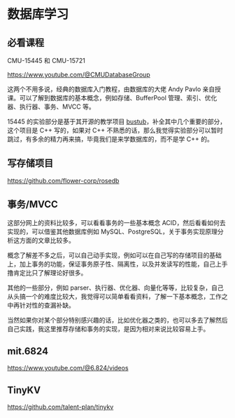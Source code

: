 # 数据库学习



## 必看课程

CMU-15445 和 CMU-15721

https://www.youtube.com/@CMUDatabaseGroup

这两个不用多说，经典的数据库入门教程，由数据库的大佬 Andy Pavlo 亲自授课。可以了解到数据库的基本概念，例如存储、BufferPool 管理、索引、优化器、执行器、事务、MVCC 等。

15445 的实验部分是基于其开源的教学项目 [bustub](https://github.com/cmu-db/bustub)，补全其中几个重要的部分，这个项目是 C++ 写的，如果对 C++ 不熟悉的话，那么我觉得实验部分可以暂时跳过，有多余的精力再来搞，毕竟我们是来学数据库的，而不是学 C++ 的。



## 写存储项目

https://github.com/flower-corp/rosedb



## 事务/MVCC

这部分网上的资料比较多，可以看看事务的一些基本概念 ACID，然后看看如何去实现的，可以借鉴其他数据库例如 MySQL、PostgreSQL，关于事务实现原理分析这方面的文章比较多。

概念了解差不多之后，可以自己动手实现，例如可以在自己写的存储项目的基础上，加上事务的功能，保证事务原子性、隔离性，以及并发读写的性能，自己上手撸肯定比只了解理论好很多。

其他的一些部分，例如 parser、执行器、优化器、向量化等等，比较复杂，自己从头搞一个的难度比较大，我觉得可以简单看看资料，了解一下基本概念，工作之中再针对性的查漏补缺。

当然如果你对某个部分特别感兴趣的话，比如优化器之类的，也可以多去了解然后自己实践，我这里推荐存储和事务的实现，是因为相对来说比较容易上手。





## mit.6824

https://www.youtube.com/@6.824/videos



## TinyKV

https://github.com/talent-plan/tinykv

